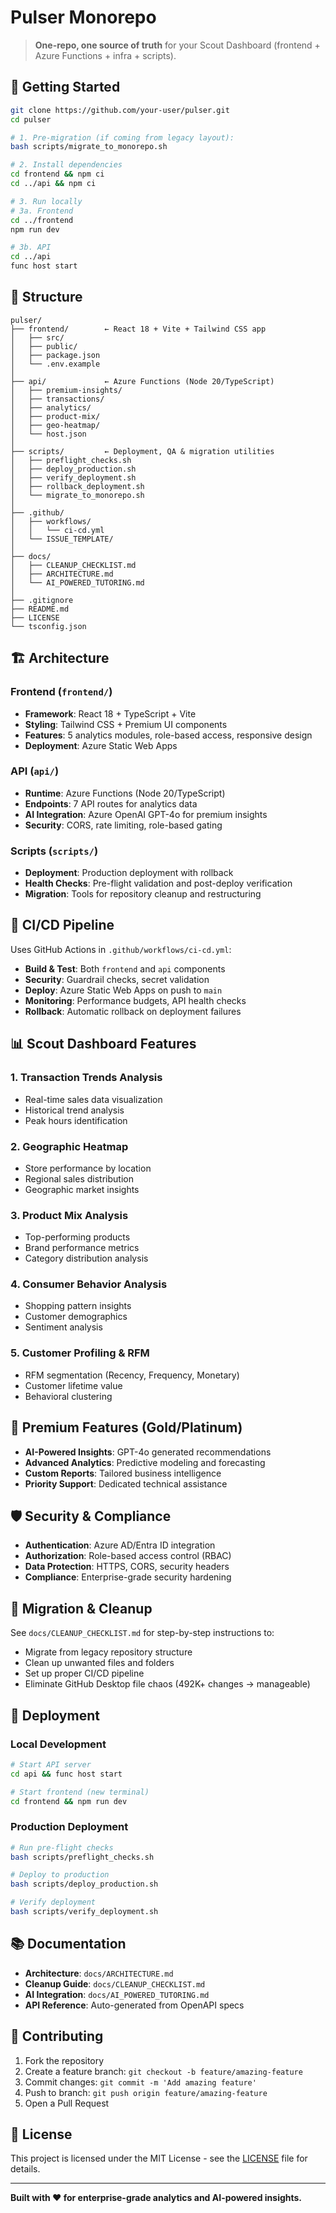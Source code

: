 # Pulser Monorepo

> **One-repo, one source of truth** for your Scout Dashboard (frontend + Azure Functions + infra + scripts).

## 🚀 Getting Started

```bash
git clone https://github.com/your-user/pulser.git
cd pulser

# 1. Pre-migration (if coming from legacy layout):
bash scripts/migrate_to_monorepo.sh

# 2. Install dependencies
cd frontend && npm ci
cd ../api && npm ci

# 3. Run locally
# 3a. Frontend
cd ../frontend
npm run dev

# 3b. API
cd ../api
func host start
```

## 📂 Structure

```
pulser/
├── frontend/        ← React 18 + Vite + Tailwind CSS app
│   ├── src/
│   ├── public/
│   ├── package.json
│   └── .env.example
│
├── api/             ← Azure Functions (Node 20/TypeScript)
│   ├── premium-insights/
│   ├── transactions/
│   ├── analytics/
│   ├── product-mix/
│   ├── geo-heatmap/
│   └── host.json
│
├── scripts/         ← Deployment, QA & migration utilities
│   ├── preflight_checks.sh
│   ├── deploy_production.sh
│   ├── verify_deployment.sh
│   ├── rollback_deployment.sh
│   └── migrate_to_monorepo.sh
│
├── .github/
│   ├── workflows/
│   │   └── ci-cd.yml
│   └── ISSUE_TEMPLATE/
│
├── docs/
│   ├── CLEANUP_CHECKLIST.md
│   ├── ARCHITECTURE.md
│   └── AI_POWERED_TUTORING.md
│
├── .gitignore
├── README.md
├── LICENSE
└── tsconfig.json
```

## 🏗️ Architecture

### Frontend (`frontend/`)
- **Framework**: React 18 + TypeScript + Vite
- **Styling**: Tailwind CSS + Premium UI components
- **Features**: 5 analytics modules, role-based access, responsive design
- **Deployment**: Azure Static Web Apps

### API (`api/`)
- **Runtime**: Azure Functions (Node 20/TypeScript)
- **Endpoints**: 7 API routes for analytics data
- **AI Integration**: Azure OpenAI GPT-4o for premium insights
- **Security**: CORS, rate limiting, role-based gating

### Scripts (`scripts/`)
- **Deployment**: Production deployment with rollback
- **Health Checks**: Pre-flight validation and post-deploy verification
- **Migration**: Tools for repository cleanup and restructuring

## 🔧 CI/CD Pipeline

Uses GitHub Actions in `.github/workflows/ci-cd.yml`:

- **Build & Test**: Both `frontend` and `api` components
- **Security**: Guardrail checks, secret validation
- **Deploy**: Azure Static Web Apps on push to `main`
- **Monitoring**: Performance budgets, API health checks
- **Rollback**: Automatic rollback on deployment failures

## 📊 Scout Dashboard Features

### 1. Transaction Trends Analysis
- Real-time sales data visualization
- Historical trend analysis
- Peak hours identification

### 2. Geographic Heatmap
- Store performance by location
- Regional sales distribution
- Geographic market insights

### 3. Product Mix Analysis
- Top-performing products
- Brand performance metrics
- Category distribution analysis

### 4. Consumer Behavior Analysis
- Shopping pattern insights
- Customer demographics
- Sentiment analysis

### 5. Customer Profiling & RFM
- RFM segmentation (Recency, Frequency, Monetary)
- Customer lifetime value
- Behavioral clustering

## 🎯 Premium Features (Gold/Platinum)

- **AI-Powered Insights**: GPT-4o generated recommendations
- **Advanced Analytics**: Predictive modeling and forecasting
- **Custom Reports**: Tailored business intelligence
- **Priority Support**: Dedicated technical assistance

## 🛡️ Security & Compliance

- **Authentication**: Azure AD/Entra ID integration
- **Authorization**: Role-based access control (RBAC)
- **Data Protection**: HTTPS, CORS, security headers
- **Compliance**: Enterprise-grade security hardening

## 🧹 Migration & Cleanup

See `docs/CLEANUP_CHECKLIST.md` for step-by-step instructions to:
- Migrate from legacy repository structure
- Clean up unwanted files and folders
- Set up proper CI/CD pipeline
- Eliminate GitHub Desktop file chaos (492K+ changes → manageable)

## 🚀 Deployment

### Local Development
```bash
# Start API server
cd api && func host start

# Start frontend (new terminal)
cd frontend && npm run dev
```

### Production Deployment
```bash
# Run pre-flight checks
bash scripts/preflight_checks.sh

# Deploy to production
bash scripts/deploy_production.sh

# Verify deployment
bash scripts/verify_deployment.sh
```

## 📚 Documentation

- **Architecture**: `docs/ARCHITECTURE.md`
- **Cleanup Guide**: `docs/CLEANUP_CHECKLIST.md`
- **AI Integration**: `docs/AI_POWERED_TUTORING.md`
- **API Reference**: Auto-generated from OpenAPI specs

## 🤝 Contributing

1. Fork the repository
2. Create a feature branch: `git checkout -b feature/amazing-feature`
3. Commit changes: `git commit -m 'Add amazing feature'`
4. Push to branch: `git push origin feature/amazing-feature`
5. Open a Pull Request

## 📝 License

This project is licensed under the MIT License - see the [LICENSE](LICENSE) file for details.

---

**Built with ❤️ for enterprise-grade analytics and AI-powered insights.**